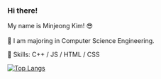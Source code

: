 ### Hi there! 
My name is Minjeong Kim! 😎
<br>
<br>
🌱 I am majoring in Computer Science Engineering.

💫 Skills: C++ / JS / HTML / CSS

[![Top Langs](https://github-readme-stats.vercel.app/api/top-langs/?username=minjeongss&layout=compact)](https://github.com/minjeongss/github-readme-stats)
